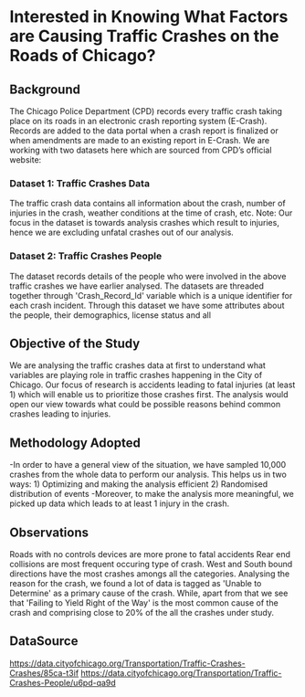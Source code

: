 # Interested in Knowing What Factors are Causing Traffic Crashes on the Roads of Chicago?

## Background
The Chicago Police Department (CPD) records every traffic crash taking place on its roads in an electronic crash reporting system (E-Crash). Records are added to the data portal when a crash report is finalized or when amendments are made to an existing report in E-Crash.
We are working with two datasets here which are sourced from CPD’s official website:
### Dataset 1: Traffic Crashes Data
The traffic crash data contains all information about the crash, number of injuries in the crash, weather conditions at the time of crash, etc. Note: Our focus in the dataset is towards analysis crashes which result to injuries, hence we are excluding unfatal crashes out of our analysis.

### Dataset 2: Traffic Crashes People
The dataset records details of the people who were involved in the above traffic crashes we have earlier analysed. The datasets are threaded together through 'Crash_Record_Id' variable which is a unique identifier for each crash incident. Through this dataset we have some attributes about the people, their demographics, license status and all

## Objective of the Study
We are analysing the traffic crashes data at first to understand what variables are playing role in traffic crashes happening in the City of Chicago. Our focus of research is accidents leading to fatal injuries (at least 1) which will enable us to prioritize those crashes first. The analysis would open our view towards what could be possible reasons behind common crashes leading to injuries.

## Methodology Adopted
-In order to have a general view of the situation, we have sampled 10,000 crashes from the whole data to perform our analysis. This helps us in two ways: 1) Optimizing and making the analysis efficient 2) Randomised distribution of events 
-Moreover, to make the analysis more meaningful, we picked up data which leads to at least 1 injury in the crash. 


## Observations
Roads with no controls devices are more prone to fatal accidents
Rear end collisions are most frequent occuring type of crash.  West and South bound directions have the most crashes amongs all the categories.
Analysing the reason for the crash, we found a lot of data is tagged as 'Unable to Determine' as a primary cause of the crash. While, apart from that we see that 'Failing to Yield Right of the Way' is the most common cause of the crash and comprising close to 20% of the all the crashes under study.


## DataSource
https://data.cityofchicago.org/Transportation/Traffic-Crashes-Crashes/85ca-t3if
https://data.cityofchicago.org/Transportation/Traffic-Crashes-People/u6pd-qa9d





